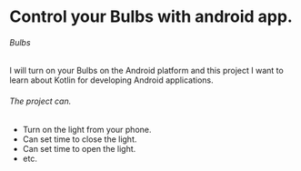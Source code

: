 # Control your Bulbs with android app.

###### Bulbs

I will turn on your Bulbs on the Android platform and this project I want to learn about Kotlin for developing Android applications.

###### The project can.

- Turn on the light from your phone.
- Can set time to close the light.
- Can set time to open the light.
- etc.
